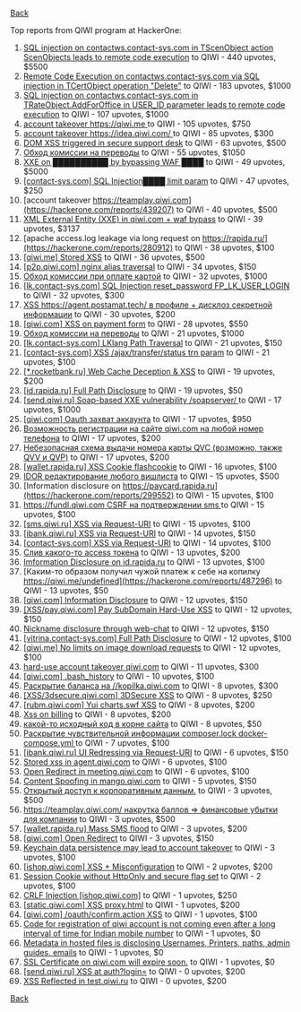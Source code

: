 [Back](../README.md)

Top reports from QIWI program at HackerOne:

1. [SQL injection on contactws.contact-sys.com in TScenObject action ScenObjects leads to remote code execution](https://hackerone.com/reports/816254) to QIWI - 440 upvotes, $5500
2. [Remote Code Execution on contactws.contact-sys.com via SQL injection in TCertObject operation "Delete"](https://hackerone.com/reports/816086) to QIWI - 183 upvotes, $1000
3. [SQL injection on contactws.contact-sys.com in TRateObject.AddForOffice in USER_ID parameter leads to remote code execution](https://hackerone.com/reports/816560) to QIWI - 107 upvotes, $1000
4. [account takeover https://qiwi.me ](https://hackerone.com/reports/685304) to QIWI - 105 upvotes, $750
5. [account takeover https://idea.qiwi.com/ ](https://hackerone.com/reports/464426) to QIWI - 85 upvotes, $300
6. [DOM XSS triggered in secure support desk](https://hackerone.com/reports/512065) to QIWI - 63 upvotes, $500
7. [Обход комиссии на переводы](https://hackerone.com/reports/604560) to QIWI - 55 upvotes, $1050
8. [XXE on ██████████ by bypassing WAF ████](https://hackerone.com/reports/433996) to QIWI - 49 upvotes, $5000
9. [[contact-sys.com] SQL Injection████ limit param](https://hackerone.com/reports/164945) to QIWI - 47 upvotes, $250
10. [account takeover https://teamplay.qiwi.com](https://hackerone.com/reports/439207) to QIWI - 40 upvotes, $500
11. [XML External Entity (XXE) in qiwi.com + waf bypass](https://hackerone.com/reports/99279) to QIWI - 39 upvotes, $3137
12. [apache access.log leakage via long request on https://rapida.ru/](https://hackerone.com/reports/280912) to QIWI - 38 upvotes, $100
13. [[qiwi.me] Stored XSS](https://hackerone.com/reports/736236) to QIWI - 36 upvotes, $500
14. [[p2p.qiwi.com] nginx alias traversal](https://hackerone.com/reports/455858) to QIWI - 34 upvotes, $150
15. [Обход комиссии при оплате картой](https://hackerone.com/reports/654851) to QIWI - 32 upvotes, $1000
16. [[lk.contact-sys.com] SQL Injection reset_password FP_LK_USER_LOGIN](https://hackerone.com/reports/164684) to QIWI - 32 upvotes, $300
17. [XSS https://agent.postamat.tech/ в профиле + дисклоз секретной информации](https://hackerone.com/reports/365093) to QIWI - 30 upvotes, $200
18. [[qiwi.com] XSS on payment form](https://hackerone.com/reports/263684) to QIWI - 28 upvotes, $550
19. [Обход комиссии на переводы](https://hackerone.com/reports/691766) to QIWI - 21 upvotes, $1000
20. [[lk.contact-sys.com] LKlang Path Traversal](https://hackerone.com/reports/164933) to QIWI - 21 upvotes, $150
21. [[contact-sys.com] XSS /ajax/transfer/status trn param](https://hackerone.com/reports/164704) to QIWI - 21 upvotes, $100
22. [[*.rocketbank.ru] Web Cache Deception & XSS](https://hackerone.com/reports/415168) to QIWI - 19 upvotes, $200
23. [[id.rapida.ru] Full Path Disclosure](https://hackerone.com/reports/165219) to QIWI - 19 upvotes, $50
24. [[send.qiwi.ru] Soap-based XXE vulnerability /soapserver/ ](https://hackerone.com/reports/36450) to QIWI - 17 upvotes, $1000
25. [[qiwi.com] Oauth захват аккаунта](https://hackerone.com/reports/159507) to QIWI - 17 upvotes, $950
26. [Возможность регистрации на сайте qiwi.com на любой номер телефона](https://hackerone.com/reports/420163) to QIWI - 17 upvotes, $200
27. [Небезопасная схема выдачи номера карты QVC (возможно, также QVV и QVP)](https://hackerone.com/reports/87586) to QIWI - 17 upvotes, $200
28. [[wallet.rapida.ru] XSS Cookie flashcookie](https://hackerone.com/reports/164662) to QIWI - 16 upvotes, $100
29. [IDOR редактирование любого вишлиста](https://hackerone.com/reports/736065) to QIWI - 15 upvotes, $500
30. [Information disclosure on https://paycard.rapida.ru](https://hackerone.com/reports/299552) to QIWI - 15 upvotes, $100
31. [https://fundl.qiwi.com CSRF на подтверждении sms ](https://hackerone.com/reports/301718) to QIWI - 15 upvotes, $100
32. [[sms.qiwi.ru] XSS via Request-URI](https://hackerone.com/reports/38345) to QIWI - 15 upvotes, $100
33. [[ibank.qiwi.ru] XSS via Request-URI](https://hackerone.com/reports/164152) to QIWI - 14 upvotes, $150
34. [[contact-sys.com] XSS via Request-URI](https://hackerone.com/reports/164656) to QIWI - 14 upvotes, $100
35. [Слив какого-то access токена](https://hackerone.com/reports/735971) to QIWI - 13 upvotes, $200
36. [Imformation Disclosure on id.rapida.ru](https://hackerone.com/reports/318571) to QIWI - 13 upvotes, $100
37. [Каким-то образом получил чужой платеж к себе на копилку https://qiwi.me/undefined](https://hackerone.com/reports/487296) to QIWI - 13 upvotes, $50
38. [[qiwi.com] Information Disclosure](https://hackerone.com/reports/164168) to QIWI - 12 upvotes, $150
39. [[XSS/pay.qiwi.com] Pay SubDomain Hard-Use XSS](https://hackerone.com/reports/198251) to QIWI - 12 upvotes, $150
40. [Nickname disclosure through web-chat](https://hackerone.com/reports/569350) to QIWI - 12 upvotes, $150
41. [[vitrina.contact-sys.com] Full Path Disclosure](https://hackerone.com/reports/178284) to QIWI - 12 upvotes, $100
42. [[qiwi.me] No limits on image download requests](https://hackerone.com/reports/227806) to QIWI - 12 upvotes, $100
43. [hard-use account takeover qiwi.com](https://hackerone.com/reports/691698) to QIWI - 11 upvotes, $300
44. [[qiwi.com] .bash_history](https://hackerone.com/reports/190195) to QIWI - 10 upvotes, $100
45. [Раскрытие баланса на //kopilka.qiwi.com](https://hackerone.com/reports/178049) to QIWI - 8 upvotes, $300
46. [[XSS/3dsecure.qiwi.com] 3DSecure XSS](https://hackerone.com/reports/198249) to QIWI - 8 upvotes, $250
47. [[rubm.qiwi.com] Yui charts.swf XSS](https://hackerone.com/reports/104488) to QIWI - 8 upvotes, $200
48. [Xss on billing](https://hackerone.com/reports/151034) to QIWI - 8 upvotes, $200
49. [какой-то исходный код в корне сайта](https://hackerone.com/reports/714024) to QIWI - 8 upvotes, $50
50. [Раскрытие чувствительной информации composer.lock  docker-compose.yml ](https://hackerone.com/reports/714186) to QIWI - 7 upvotes, $100
51. [[ibank.qiwi.ru] UI Redressing via Request-URI](https://hackerone.com/reports/164153) to QIWI - 6 upvotes, $150
52. [Stored xss in agent.qiwi.com](https://hackerone.com/reports/38012) to QIWI - 6 upvotes, $100
53. [Open Redirect in meeting.qiwi.com](https://hackerone.com/reports/100200) to QIWI - 6 upvotes, $100
54. [Content Spoofing in mango.qiwi.com](https://hackerone.com/reports/118066) to QIWI - 5 upvotes, $150
55. [Открытый доступ к корпоративным данным.](https://hackerone.com/reports/79393) to QIWI - 3 upvotes, $500
56. [https://teamplay.qiwi.com/ накрутка баллов =\> финансовые убытки для компании](https://hackerone.com/reports/441204) to QIWI - 3 upvotes, $500
57. [[wallet.rapida.ru] Mass SMS flood](https://hackerone.com/reports/209368) to QIWI - 3 upvotes, $200
58. [[qiwi.com] Open Redirect](https://hackerone.com/reports/38157) to QIWI - 3 upvotes, $150
59. [Keychain data persistence may lead to account takeover](https://hackerone.com/reports/761975) to QIWI - 3 upvotes, $100
60. [[ishop.qiwi.com] XSS + Misconfiguration](https://hackerone.com/reports/47536) to QIWI - 2 upvotes, $200
61. [Session Cookie without HttpOnly and secure flag set](https://hackerone.com/reports/75357) to QIWI - 2 upvotes, $100
62. [CRLF Injection [ishop.qiwi.com]](https://hackerone.com/reports/36105) to QIWI - 1 upvotes, $250
63. [[static.qiwi.com] XSS proxy.html](https://hackerone.com/reports/35363) to QIWI - 1 upvotes, $200
64. [[qiwi.com] /oauth/confirm.action XSS](https://hackerone.com/reports/36319) to QIWI - 1 upvotes, $100
65. [Code for registration of qiwi account is not coming even after a long interval of time for Indian mobile number](https://hackerone.com/reports/35532) to QIWI - 1 upvotes, $0
66. [Metadata in hosted files is disclosing Usernames, Printers, paths, admin guides. emails](https://hackerone.com/reports/36586) to QIWI - 1 upvotes, $0
67. [SSL Certificate on qiwi.com will expire soon.](https://hackerone.com/reports/134145) to QIWI - 1 upvotes, $0
68. [[send.qiwi.ru] XSS at auth?login=](https://hackerone.com/reports/35413) to QIWI - 0 upvotes, $200
69. [XSS Reflected in test.qiwi.ru](https://hackerone.com/reports/98281) to QIWI - 0 upvotes, $200


[Back](../README.md)